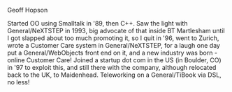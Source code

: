 Geoff Hopson


Started OO using Smalltalk in '89, then C++. Saw the light with General/NeXTSTEP in 1993, big advocate of that inside BT Martlesham until I got slapped about too much promoting it, so I quit in '96, went to Zurich, wrote a Customer Care system in General/NeXTSTEP, for a laugh one day put a General/WebObjects front end on it, and a new industry was born - online Customer Care! Joined a startup dot com in the US (in Boulder, CO) in '97 to exploit this, and still there with the company, although relocated back to the UK, to Maidenhead. Teleworking on a General/TiBook via DSL, no less!